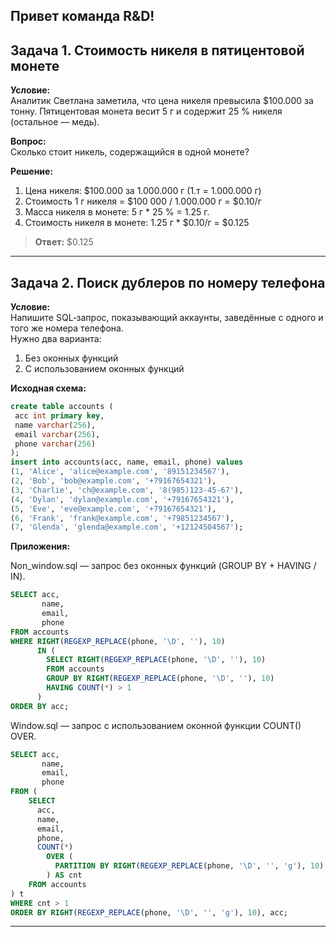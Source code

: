 Привет команда R&D!
---

## Задача 1. Стоимость никеля в пятицентовой монете

**Условие:**  
Аналитик Светлана заметила, что цена никеля превысила $100.000 за тонну. Пятицентовая монета весит 5 г и содержит 25 % никеля (остальное — медь).  

**Вопрос:**  
Сколько стоит никель, содержащийся в одной монете?

**Решение:**  
1. Цена никеля: $100.000 за 1.000.000 г (1.т = 1.000.000 г) 
2. Стоимость 1 г никеля = $100 000 / 1.000.000 г = $0.10/г
3. Масса никеля в монете: 5 г * 25 % = 1.25 г.  
4. Стоимость никеля в монете: 1.25 г * $0.10/г = $0.125

> **Ответ:** \$0.125

---

## Задача 2. Поиск дублеров по номеру телефона

**Условие:**  
Напишите SQL‑запрос, показывающий аккаунты, заведённые с одного и того же номера телефона.  
Нужно два варианта:  
1. Без оконных функций  
2. С использованием оконных функций 

**Исходная схема:**

```sql
create table accounts (
 acc int primary key,
 name varchar(256),
 email varchar(256),
 phone varchar(256)
);
insert into accounts(acc, name, email, phone) values
(1, 'Alice', 'alice@example.com', '89151234567'),
(2, 'Bob', 'bob@example.com', '+79167654321'),
(3, 'Charlie', 'ch@example.com', '8(985)123-45-67'),
(4, 'Dylan', 'dylan@example.com', '+79167654321'),
(5, 'Eve', 'eve@example.com', '+79167654321'),
(6, 'Frank', 'frank@example.com', '+79851234567'),
(7, 'Glenda', 'glenda@example.com', '+12124504567');
```

**Приложения:**

Non_window.sql — запрос без оконных функций (GROUP BY + HAVING / IN).
```sql
SELECT acc,
       name,
       email,
       phone
FROM accounts
WHERE RIGHT(REGEXP_REPLACE(phone, '\D', ''), 10)
      IN (
        SELECT RIGHT(REGEXP_REPLACE(phone, '\D', ''), 10)
        FROM accounts
        GROUP BY RIGHT(REGEXP_REPLACE(phone, '\D', ''), 10)
        HAVING COUNT(*) > 1
      )
ORDER BY acc;
```

Window.sql — запрос с использованием оконной функции COUNT() OVER.
```sql
SELECT acc,
       name,
       email,
       phone
FROM (
    SELECT
      acc,
      name,
      email,
      phone,
      COUNT(*) 
        OVER (
          PARTITION BY RIGHT(REGEXP_REPLACE(phone, '\D', '', 'g'), 10)
        ) AS cnt
    FROM accounts
) t
WHERE cnt > 1
ORDER BY RIGHT(REGEXP_REPLACE(phone, '\D', '', 'g'), 10), acc;

```
---
